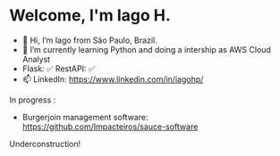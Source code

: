 # Welcome, I'm Iago H.

- 👋 Hi, I’m Iago from São Paulo, Brazil.
- 🌱 I’m currently learning Python and doing a intership as AWS Cloud Analyst
- Flask: ✅ RestAPI: ✅
- 📫 LinkedIn: https://www.linkedin.com/in/iagohp/

In progress :
- Burgerjoin management software: https://github.com/Impacteiros/sauce-software

Underconstruction!
